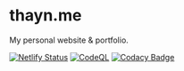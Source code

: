 # thayn.me

My personal website & portfolio.

[![Netlify Status](https://api.netlify.com/api/v1/badges/1ebab9b0-26fa-4390-81d4-8f3a6e388630/deploy-status)](https://app.netlify.com/sites/thayn/deploys)
[![CodeQL](https://github.com/AnalogCyan/thayn.me/actions/workflows/codeql-analysis.yml/badge.svg)](https://github.com/AnalogCyan/thayn.me/actions/workflows/codeql-analysis.yml)
[![Codacy Badge](https://app.codacy.com/project/badge/Grade/c8619787f80244e8add57922482751e9)](https://www.codacy.com/gh/AnalogCyan/thayn.me/dashboard?utm_source=github.com&utm_medium=referral&utm_content=AnalogCyan/thayn.me&utm_campaign=Badge_Grade)
